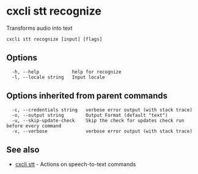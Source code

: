 # cxcli stt recognize

Transforms audio into text

```
cxcli stt recognize [input] [flags]
```

## Options

```
  -h, --help            help for recognize
  -l, --locale string   Input locale
```

## Options inherited from parent commands

```
  -c, --credentials string   verbose error output (with stack trace)
  -o, --output string        Output Format (default "text")
  -u, --skip-update-check    Skip the check for updates check run before every command
  -v, --verbose              verbose error output (with stack trace)
```

## See also

* [cxcli stt](/cmd/cxcli_stt/)	 - Actions on speech-to-text commands

